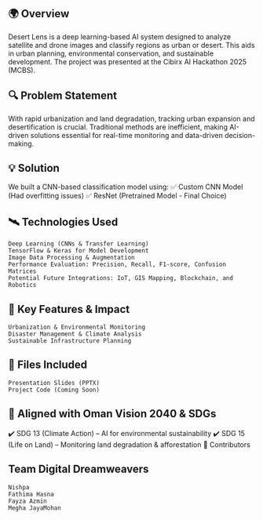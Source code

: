 ## 🌍 Overview
Desert Lens is a deep learning-based AI system designed to analyze satellite and drone images and classify regions as urban or desert. This aids in urban planning, environmental conservation, and sustainable development. The project was presented at the Cibirx AI Hackathon 2025 (MCBS).

## 🔍 Problem Statement
With rapid urbanization and land degradation, tracking urban expansion and desertification is crucial. Traditional methods are inefficient, making AI-driven solutions essential for real-time monitoring and data-driven decision-making.

## 💡 Solution
We built a CNN-based classification model using:
✅ Custom CNN Model (Had overfitting issues)
✅ ResNet (Pretrained Model - Final Choice)

## 🛰️ Technologies Used

    Deep Learning (CNNs & Transfer Learning)
    TensorFlow & Keras for Model Development
    Image Data Processing & Augmentation
    Performance Evaluation: Precision, Recall, F1-score, Confusion Matrices
    Potential Future Integrations: IoT, GIS Mapping, Blockchain, and Robotics

## 📌 Key Features & Impact

    Urbanization & Environmental Monitoring
    Disaster Management & Climate Analysis
    Sustainable Infrastructure Planning

## 📂 Files Included

    Presentation Slides (PPTX)
    Project Code (Coming Soon)

## 🎯 Aligned with Oman Vision 2040 & SDGs

✔️ SDG 13 (Climate Action) – AI for environmental sustainability
✔️ SDG 15 (Life on Land) – Monitoring land degradation & afforestation
🚀 Contributors

## Team Digital Dreamweavers

    Nishpa
    Fathima Hasna 
    Fayza Azmin
    Megha JayaMohan
